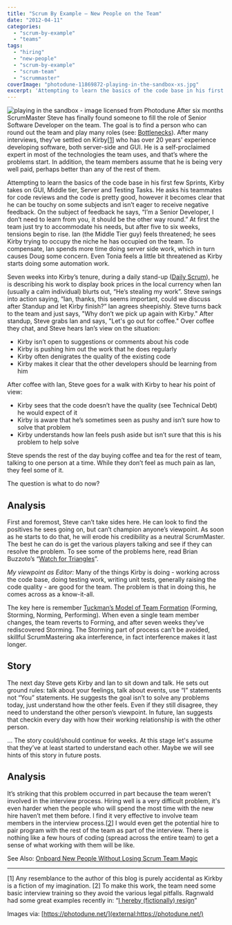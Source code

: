```yaml
---
title: "Scrum By Example – New People on the Team"
date: "2012-04-11"
categories: 
  - "scrum-by-example"
  - "teams"
tags: 
  - "hiring"
  - "new-people"
  - "scrum-by-example"
  - "scrum-team"
  - "scrummaster"
coverImage: "photodune-11869872-playing-in-the-sandbox-xs.jpg"
excerpt: 'Attempting to learn the basics of the code base in his first few Sprints, Kirby takes on'
---
```


![playing in the sandbox - image licensed from Photodune](src/content/blog/scrummaster-tales-new-people-on-the-team/images/photodune-11869872-playing-in-the-sandbox-xs.jpg) After six months ScrumMaster Steve has finally found someone to fill the role of Senior Software Developer on the team. The goal is to find a person who can round out the team and play many roles (see: [Bottlenecks](external:https://agilepainrelief.com/blog/scrummaster-tales-the-team-gets-bottlenecked)). After many interviews, they’ve settled on Kirby\[[1](#footnotes)\] who has over 20 years' experience developing software, both server-side and GUI. He is a self-proclaimed expert in most of the technologies the team uses, and that’s where the problems start. In addition, the team members assume that he is being very well paid, perhaps better than any of the rest of them.

Attempting to learn the basics of the code base in his first few Sprints, Kirby takes on GUI, Middle tier, Server and Testing Tasks. He asks his teammates for code reviews and the code is pretty good, however it becomes clear that he can be touchy on some subjects and isn’t eager to receive negative feedback. On the subject of feedback he says, “I’m a Senior Developer, I don’t need to learn from you, it should be the other way round.” At first the team just try to accommodate his needs, but after five to six weeks, tensions begin to rise. Ian (the Middle Tier guy) feels threatened; he sees Kirby trying to occupy the niche he has occupied on the team. To compensate, Ian spends more time doing server side work, which in turn causes Doug some concern. Even Tonia feels a little bit threatened as Kirby starts doing some automation work.

Seven weeks into Kirby’s tenure, during a daily stand-up ([Daily Scrum](/blog/pathologies-of-the-daily-scrum-or-standup)), he is describing his work to display book prices in the local currency when Ian (usually a calm individual) blurts out, “He’s stealing my work”. Steve swings into action saying, “Ian, thanks, this seems important, could we discuss after Standup and let Kirby finish?” Ian agrees sheepishly. Steve turns back to the team and just says, "Why don’t we pick up again with Kirby." After standup, Steve grabs Ian and says, "Let's go out for coffee." Over coffee they chat, and Steve hears Ian’s view on the situation:

- Kirby isn’t open to suggestions or comments about his code
- Kirby is pushing him out the work that he does regularly
- Kirby often denigrates the quality of the existing code
- Kirby makes it clear that the other developers should be learning from him

After coffee with Ian, Steve goes for a walk with Kirby to hear his point of view:

- Kirby sees that the code doesn’t have the quality (see Technical Debt) he would expect of it
- Kirby is aware that he’s sometimes seen as pushy and isn’t sure how to solve that problem
- Kirby understands how Ian feels push aside but isn’t sure that this is his problem to help solve

Steve spends the rest of the day buying coffee and tea for the rest of team, talking to one person at a time. While they don’t feel as much pain as Ian, they feel some of it.

The question is what to do now?

## Analysis

First and foremost, Steve can’t take sides here. He can look to find the positives he sees going on, but can’t champion anyone’s viewpoint. As soon as he starts to do that, he will erode his credibility as a neutral ScrumMaster. The best he can do is get the various players talking and see if they can resolve the problem. To see some of the problems here, read Brian Buzzoto’s “[Watch for Triangles](external:https://www.bigvisible.com/2012/02/watch-for-triangles/)”.

_My viewpoint as Editor:_ Many of the things Kirby is doing - working across the code base, doing testing work, writing unit tests, generally raising the code quality - are good for the team. The problem is that in doing this, he comes across as a know-it-all.

The key here is remember [Tuckman’s Model of Team Formation](external:https://en.wikipedia.org/wiki/Tuckman's_stages_of_group_development) (Forming, Storming, Norming, Performing). When even a single team member changes, the team reverts to Forming, and after seven weeks they’ve rediscovered Storming. The Storming part of process can’t be avoided, skillful ScrumMastering aka interference, in fact interference makes it last longer.

## Story

The next day Steve gets Kirby and Ian to sit down and talk. He sets out ground rules: talk about your feelings, talk about events, use “I” statements not “You” statements. He suggests the goal isn’t to solve any problems today, just understand how the other feels. Even if they still disagree, they need to understand the other person’s viewpoint. In future, Ian suggests that checkin every day with how their working relationship is with the other person.

… The story could/should continue for weeks. At this stage let's assume that they’ve at least started to understand each other. Maybe we will see hints of this story in future posts.

## Analysis

It’s striking that this problem occurred in part because the team weren’t involved in the interview process. Hiring well is a very difficult problem, it's even harder when the people who will spend the most time with the new hire haven’t met them before. I find it very effective to involve team members in the interview process.\[[2](#footnotes)\] I would even get the potential hire to pair program with the rest of the team as part of the interview. There is nothing like a few hours of coding (spread across the entire team) to get a sense of what working with them will be like.

See Also: [Onboard New People Without Losing Scrum Team Magic](/blog/onboard-new-people-without-losing-scrum-team-magic)

* * *

\[1\] Any resemblance to the author of this blog is purely accidental as Kirkby is a fiction of my imagination. \[2\] To make this work, the team need some basic interview training so they avoid the various legal pitfalls. Ragnwald had some great examples recently in: “[I hereby (fictionally) resign](external:https://raganwald.posterous.com/i-hereby-resign)”

Images via: [https://photodune.net/](external:https://photodune.net/)
